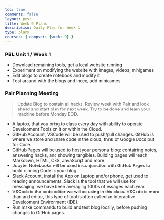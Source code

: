 ```yaml
---
toc: true
comments: false
layout: post
title: Week 9 Plans
description: Daily Plan for Week 1
type: plans
courses: { compsci: {week: 9} }
---
```


### PBL Unit 1 / Week 1
 - Download remaining tools, get a local website running
 - Experiment on modifying the website with images, videos, minigames
 - Edit blogs to create notebook and modify it
 - Test around with the blogs and index, add minigames


### Pair Planning Meeting
> Update Blog to contain all hacks.  Review week with Pair and look ahead and start plan for next week.  Try to be done and learn your machine before Monday EOD.
- A laptop, that you bring to class every day with ability to operate Development Tools on it or within the Cloud.
- GitHub Account, VSCode will be used to push/pull changes. GitHub is where we store and share code in the cloud, think of Google Docs but for Code.
- GitHub Pages will be used to host your personal blog: containing notes, answering hacks, and showing tangibles.  Building pages will teach Markdown, HTML, CSS, JavaScript and more.
- Jupyter Notebooks will be used in conjunction with GitHub Pages to build running Code in your blog.
- Slack Account, install the App on Laptop and/or phone, get used to reading announcements. Slack is the tool that we will use for messaging, we have been averaging 1000s of essages each year.
- VSCode is the code editor we will be using in this class.  VSCode is more than and editor, this type of tool is often called an Interactive Development Environment (IDE). 
- Run make commands to build and test blog locally, before pushing changes to GitHub pages.
